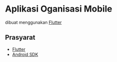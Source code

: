 # Aplikasi Oganisasi Mobile

dibuat menggunakan [Flutter](https://flutter.dev/)

## Prasyarat

- [Flutter](https://flutter.dev/)
- [Android SDK](https://developer.android.com/studio)
